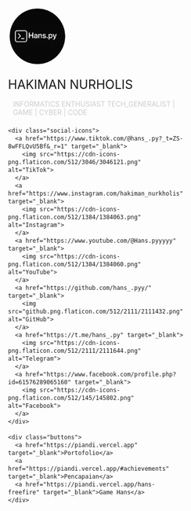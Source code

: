 
<html lang="id">
<head>
  <meta charset="UTF-8" />
  <meta name="viewport" content="width=device-width, initial-scale=1.0" />
  <title>Hakiman - Portofolio</title>
  <link href="https://fonts.googleapis.com/css2?family=Poppins:wght@500&display=swap" rel="stylesheet">
  <style>
    * {
      box-sizing: border-box;
    }

    body, html {
      margin: 0;
      padding: 0;
      height: 100%;
      font-family: 'Poppins', sans-serif;
      color: white;
      background: black url('alok3.gif') no-repeat center center fixed;
      background-size: cover;
      display: flex;
      justify-content: center;
      align-items: center;
      text-align: center;
    }

    .container {
      max-width: 500px;
      padding: 60px 20px;
    }

    .profile-img {
      width: 120px;
      height: 120px;
      object-fit: cover;
      border-radius: 100%;
      border: 3px solid white;
      margin-bottom: 20px;
    }

    .name-container {
      font-size: 1.8em;
      margin-bottom: 10px;
    }

    .typing-text {
      display: inline-block;
      overflow: hidden;
      white-space: nowrap;
      border-right: 2px solid white;
      animation: typing 2s steps(30, end), blink-caret 0.75s step-end infinite;
    }

    @keyframes typing {
      from { width: 0 }
      to { width: 100% }
    }

    @keyframes blink-caret {
      from, to { border-color: transparent }
      50% { border-color: white }
    }

    .fade-out {
      animation: fadeOut 0.5s forwards;
    }

    .fade-in {
      animation: fadeIn 0.5s forwards, typing 2s steps(30, end);
    }

    @keyframes fadeOut {
      from { opacity: 1; transform: translateX(0); }
      to { opacity: 0; transform: translateX(100px); }
    }

    @keyframes fadeIn {
      from { opacity: 0; transform: translateX(-100px); }
      to { opacity: 1; transform: translateX(0); }
    }

    p {
      font-size: 14px;
      color: #ccc;
      margin-top: 5px;
      margin-bottom: 20px;
      padding: 0 10px;
    }

    .social-icons {
      margin-top: 20px;
    }

    .social-icons a img {
      width: 30px;
      margin: 0 5px;
      filter: brightness(0) invert(1);
      transition: transform 0.3s;
    }

    .social-icons a img:hover {
      transform: scale(1.2);
    }

    .buttons {
      margin-top: 30px;
    }

    .buttons a {
      display: block;
      margin: 10px auto;
      padding: 12px 24px;
      width: 80%;
      max-width: 250px;
      background: white;
      color: black;
      text-decoration: none;
      border-radius: 30px;
      font-weight: bold;
      transition: transform 0.2s;
    }

    .buttons a:hover {
      transform: scale(1.05);
    }

    @media (max-width: 480px) {
      .container {
        padding: 40px 10px;
      }

      .profile-img {
        width: 100px;
        height: 100px;
      }

      .name-container {
        font-size: 1.5em;
      }

      p {
        font-size: 13px;
      }
    }
  </style>
</head>
<body>

  <div class="container">
    <img src="ui11.png" alt="Foto Profil" class="profile-img" />
    <div class="name-container">
      <div id="nameDisplay" class="typing-text">HAKIMAN NURHOLIS</div>
    </div>
    <p>INFORMATICS ENTHUSIAST TECH_GENERALIST | GAME | CYBER | CODE</p>

    <div class="social-icons">
      <a href="https://www.tiktok.com/@hans_.py?_t=ZS-8wFFLQvU5Bf&_r=1" target="_blank">
        <img src="https://cdn-icons-png.flaticon.com/512/3046/3046121.png" alt="TikTok">
      </a>
      <a href="https://www.instagram.com/hakiman_nurkholis" target="_blank">
        <img src="https://cdn-icons-png.flaticon.com/512/1384/1384063.png" alt="Instagram">
      </a>
      <a href="https://www.youtube.com/@Hans.pyyyyy" target="_blank">
        <img src="https://cdn-icons-png.flaticon.com/512/1384/1384060.png" alt="YouTube">
      </a>
      <a href="https://github.com/hans_.pyy/" target="_blank">
        <img src="github.png.flaticon.com/512/2111/2111432.png" alt="GitHub">
      </a>
      <a href="https://t.me/hans_.py" target="_blank">
        <img src="https://cdn-icons-png.flaticon.com/512/2111/2111644.png" alt="Telegram">
      </a>
      <a href="https://www.facebook.com/profile.php?id=61576289065160" target="_blank">
        <img src="https://cdn-icons-png.flaticon.com/512/145/145802.png" alt="Facebook">
      </a>
    </div>

    <div class="buttons">
      <a href="https://piandi.vercel.app" target="_blank">Portofolio</a>
      <a href="https://piandi.vercel.app/#achievements" target="_blank">Pencapaian</a>
      <a href="https://piandi.vercel.app/hans-freefire" target="_blank">Game Hans</a>
    </div>
  </div>

  <script>
    const nameElement = document.getElementById("nameDisplay");
    const names = ["HAKIMAN NURHOLIS", "HANS"];
    let currentIndex = 0;

    function switchName() {
      nameElement.classList.remove("fade-in");
      nameElement.classList.add("fade-out");

      setTimeout(() => {
        currentIndex = (currentIndex + 1) % names.length;
        nameElement.textContent = names[currentIndex];
        nameElement.classList.remove("fade-out");
        void nameElement.offsetWidth;
        nameElement.classList.add("fade-in");
      }, 500);
    }

    setInterval(switchName, 5000);
  </script>

</body>
</html>
